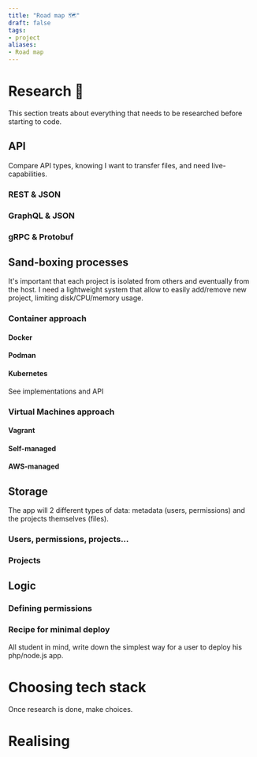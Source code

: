```yaml
---
title: "Road map 🗺️"
draft: false
tags:
- project
aliases:
- Road map
---
```



# Research 🔎

This section treats about everything that needs to be researched before starting to code.

## API 

Compare API types, knowing I want to transfer files, and need live-capabilities.

### REST & JSON

### GraphQL & JSON

### gRPC & Protobuf

## Sand-boxing processes 

It's important that each project is isolated from others and eventually from the host. I need a lightweight system that allow to easily add/remove new project, limiting disk/CPU/memory usage.

### Container approach

#### Docker

#### Podman

#### Kubernetes

See implementations and API

### Virtual Machines approach

#### Vagrant

#### Self-managed

#### AWS-managed

## Storage

The app will 2 different types of data: metadata (users, permissions) and the projects themselves (files).

### Users, permissions, projects...

### Projects

## Logic

### Defining permissions

### Recipe for minimal deploy

All student in mind, write down the simplest way for a user to deploy his php/node.js app.

# Choosing tech stack

Once research is done, make choices.

# Realising